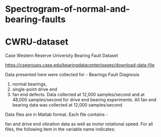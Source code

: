 # Spectrogram-of-normal-and-bearing-faults
# CWRU-dataset

Case Western Reserve University Bearing Fault Dataset

https://csegroups.case.edu/bearingdatacenter/pages/download-data-file

Data presented here were collected for - Bearings Fault Diagnosis

1. normal bearings,
2. single-point drive end
3. fan end defects.
Data collected at 12,000 samples/second and at 48,000 samples/second for drive end bearing experiments.
All fan end bearing data was collected at 12,000 samples/second.

Data files are in Matlab format.
Each file contains -

fan and
drive end vibration data as well as
motor rotational speed.
For all files, the following item in the variable name indicates:
